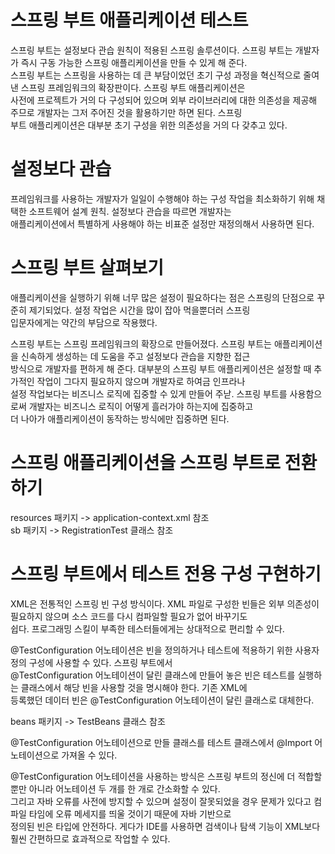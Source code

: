 # **스프링 부트 애플리케이션 테스트**  
스프링 부트는 설정보다 관습 원칙이 적용된 스프링 솔루션이다. 스프링 부트는 개발자가 즉시 구동 가능한 스프링 애플리케이션을 만들 수 있게 해 준다.  
스프링 부트는 스프링을 사용하는 데 큰 부담이었던 초기 구성 과정을 혁신적으로 줄여 낸 스프링 프레임워크의 확장판이다. 스프링 부트 애플리케이션은  
사전에 프로젝트가 거의 다 구성되어 있으며 외부 라이브러리에 대한 의존성을 제공해 주므로 개발자는 그저 주어진 것을 활용하기만 하면 된다. 스프링  
부트 애플리케이션은 대부분 초기 구성을 위한 의존성을 거의 다 갖추고 있다.  
  
# **설정보다 관습**  
프레임워크를 사용하는 개발자가 일일이 수행해야 하는 구성 작업을 최소화하기 위해 채택한 소프트웨어 설계 원칙. 설정보다 관습을 따르면 개발자는  
애플리케이션에서 특별하게 사용해야 하는 비표준 설정만 재정의해서 사용하면 된다.  
  
# **스프링 부트 살펴보기**  
애플리케이션을 실행하기 위해 너무 많은 설정이 필요하다는 점은 스프링의 단점으로 꾸준히 제기되었다. 설정 작업은 시간을 많이 잡아 먹을뿐더러 스프링  
입문자에게는 약간의 부담으로 작용했다.  
  
스프링 부트는 스프링 프레임워크의 확장으로 만들어졌다. 스프링 부트는 애플리케이션을 신속하게 생성하는 데 도움을 주고 설정보다 관습을 지향한 접근  
방식으로 개발자를 편하게 해 준다. 대부분의 스프링 부트 애플리케이션은 설정할 때 추가적인 작업이 그다지 필요하지 않으며 개발자로 하여금 인프라나  
설정 작업보다는 비즈니스 로직에 집중할 수 있게 만들어 주낟. 스프링 부트를 사용함으로써 개발자는 비즈니스 로직이 어떻게 흘러가야 하는지에 집중하고  
더 나아가 애플리케이션이 동작하는 방식에만 집중하면 된다.  
  
# **스프링 애플리케이션을 스프링 부트로 전환하기**  
resources 패키지 -> application-context.xml 참조  
sb 패키지 -> RegistrationTest 클래스 참조  
  
# **스프링 부트에서 테스트 전용 구성 구현하기**  
XML은 전통적인 스프링 빈 구성 방식이다. XML 파일로 구성한 빈들은 외부 의존성이 필요하지 않으며 소스 코드를 다시 컴파일할 필요가 없어 바꾸기도  
쉽다. 프로그래밍 스킬이 부족한 테스터들에게는 상대적으로 편리할 수 있다.  
  
@TestConfiguration 어노테이션은 빈을 정의하거나 테스트에 적용하기 위한 사용자 정의 구성에 사용할 수 있다. 스프링 부트에서  
@TestConfiguration 어노테이션이 달린 클래스에 만들어 놓은 빈은 테스트를 실행하는 클래스에서 해당 빈을 사용할 것을 명시해야 한다. 기존 XML에  
등록했던 데이터 빈은 @TestConfiguration 어노테이션이 달린 클래스로 대체한다.  
  
beans 패키지 -> TestBeans 클래스 참조  
  
@TestConfiguration 어노테이션으로 만들 클래스를 테스트 클래스에서 @Import 어노테이션으로 가져올 수 있다.  
  
@TestConfiguration 어노테이션을 사용하는 방식은 스프링 부트의 정신에 더 적합할 뿐만 아니라 어노테이션 두 개를 한 개로 간소화할 수 있다.  
그리고 자바 오류를 사전에 방지할 수 있으며 설정이 잘못되었을 경우 문제가 있다고 컴파일 타임에 오류 메세지를 띄울 것이기 때문에 자바 기반으로  
정의된 빈은 타입에 안전하다. 게다가 IDE를 사용하면 검색이나 탐색 기능이 XML보다 훨씬 간편하므로 효과적으로 작업할 수 있다.
